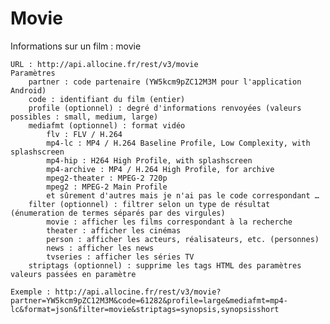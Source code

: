 Movie
=====

Informations sur un film : movie

    URL : http://api.allocine.fr/rest/v3/movie
    Paramètres
        partner : code partenaire (YW5kcm9pZC12M3M pour l'application Android)
        code : identifiant du film (entier)
        profile (optionnel) : degré d'informations renvoyées (valeurs possibles : small, medium, large)
        mediafmt (optionnel) : format vidéo
            flv : FLV / H.264
            mp4-lc : MP4 / H.264 Baseline Profile, Low Complexity, with splashscreen
            mp4-hip : H264 High Profile, with splashscreen
            mp4-archive : MP4 / H.264 High Profile, for archive
            mpeg2-theater : MPEG-2 720p
            mpeg2 : MPEG-2 Main Profile
            et sûrement d'autres mais je n'ai pas le code correspondant …
        filter (optionnel) : filtrer selon un type de résultat (énumeration de termes séparés par des virgules)
            movie : afficher les films correspondant à la recherche
            theater : afficher les cinémas
            person : afficher les acteurs, réalisateurs, etc. (personnes)
            news : afficher les news
            tvseries : afficher les séries TV
        striptags (optionnel) : supprime les tags HTML des paramètres valeurs passées en paramètre

    Exemple : http://api.allocine.fr/rest/v3/movie?partner=YW5kcm9pZC12M3M&code=61282&profile=large&mediafmt=mp4-lc&format=json&filter=movie&striptags=synopsis,synopsisshort
